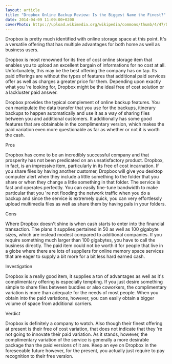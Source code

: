 ```yaml
---
layout: article
title: "Dropbox Online Backup Review: Is the Biggest Name the Finest?"
date: 2014-04-09 11:09:00+0200
coverPhoto: https://upload.wikimedia.org/wikipedia/commons/thumb/4/47/Dropbox_logo_%28September_2013%29.svg/2000px-Dropbox_logo_%28September_2013%29.svg.png
---
```



Dropbox is pretty much identified with online storage space at this point. It's a versatile offering that has multiple advantages for both home as well as business users.

Dropbox is most renowned for its free of cost online storage item that enables you to upload an excellent bargain of informations for no cost at all. Unfortunately, this may be the best offering the company has on tap. Its paid offerings are without the types of features that additional paid services offer as well as charges a greater price for them. Depending upon exactly what you 're looking for, Dropbox might be the ideal free of cost solution or a lackluster paid answer.

Dropbox provides the typical complement of online backup features. You can manipulate the data transfer that you use for the backups, itinerary backups to happen automatically and use it as a way of sharing files between you and additional customers. It additionally has some good features that are obtainable in the complimentary version, which makes the paid variation even more questionable as far as whether or not it is worth the cash.

Pros

Dropbox has come to be an incredibly successful company and that prosperity has not been predicated on an unsatisfactory product. Dropbox, in fact, is an impressive item, particularly in its free of cost incarnation. If you share files by having another customer, Dropbox will give you desktop computer alert when they include a little something to the folder that you share or when they change a little something in that folder. The service is fast and operates perfectly. You can easily fine-tune bandwidth to make particular that you 're not flooding the network traffic when you do a backup and since the service is extremely quick, you can very effortlessly upload multimedia files as well as share them by having pals in your folders.

Cons

Where Dropbox doesn't shine is when cash starts to enter into the financial transaction. The plans it supplies pertained in 50 as well as 100 gigabyte sizes, which are instead modest compared to additional companies. If you require something much larger than 100 gigabytes, you have to call the business directly. The paid item could not be worth it for people that live in a globe where there are lots of suppliers for online memory space services that are eager to supply a bit more for a bit less hard earned cash.

Investigation

Dropbox is a really good item, it supplies a ton of advantages as well as it's complimentary offering is especially tempting. If you just desire something simple to share files between buddies or also coworkers, the complimentary variation is more than adequate for the needs of most people. When you obtain into the paid variations, however, you can easily obtain a bigger volume of space from additional carriers.

Verdict

Dropbox is definitely a company to watch. Also though their finest offering at present is their free of cost variation, that does not indicate that they 're not going to innovate their paid variation. As it stands, however, the complimentary variation of the service is generally a more desirable package than the paid versions of it are. Keep an eye on Dropbox in the foreseeable future however, for the present, you actually just require to pay recognition to their free version.